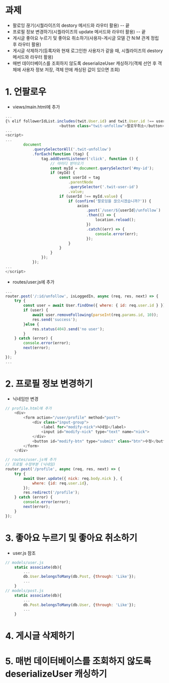# 과제
* 팔로잉 끊기(시퀄라이즈의 destory 메서드와 라우터 활용)    --  끝
* 프로필 정보 변경하기(시퀄라이즈의 update 메서드와 라우터 활용)    -- 끝
* 게시글 좋아요 누르기 및 좋아요 취소하기(사용자-게시글 모델 간 N:M 관계 정립 후 라우터 활용)
* 게시글 삭제하기(등록자와 현재 로그인한 사용자가 같을 때, 시퀄라이즈의 destory 메서드와 라우터 활용)
* 매번 데이터베이스를 조회하지 않도록 deserializeUser 캐싱하기(객체 선언 후 객체에 사용자 정보 저장, 객체 안에 캐싱된 값이 있으면 조회)




# 1. 언팔로우
* views/main.html에 추가
```js
...
{% elif followerIdList.includes(twit.User.id) and twit.User.id !== user.id %}
                        <button class="twit-unfollow">팔로우취소</button>
...
<script>
...
        document
            .querySelectorAll('.twit-unfollow')
            .forEach(function (tag) {
                tag.addEventListener('click', function () {
                    // 아이디 받아오기
                    const myId = document.querySelector('#my-id');
                    if (myId) {
                        const userId = tag
                            .parentNode
                            .querySelector('.twit-user-id')
                            .value;
                        if (userId !== myId.value) {
                            if (confirm('팔로잉을 끊으시겠습니까?')) {
                                axios
                                    .post(`/user/${userId}/unfollow`)
                                    .then(() => {
                                        location.reload();
                                    })
                                    .catch((err) => {
                                        console.error(err);
                                    });
                            }
                        }
                    }
                });
            });
...
</script>
```
* routes/user.js에 추가
```js
...
router.post('/:id/unfollow', isLoggedIn, async (req, res, next) => {
    try {
        const user = await User.findOne({ where: { id: req.user.id } });
        if (user) {
            await user.removeFollowing(parseInt(req.params.id, 10));
            res.send('success');
        }else {
            res.status(404).send('no user');
        }
    } catch (error) {
        console.error(error);
        next(error);
    }
});
...
```

# 2. 프로필 정보 변경하기
* 닉네임만 변경
```js
// profile.html에 추가
    <div>
        <form action="/user/profile" method="post">
            <div class="input-group">
                <label for="modify-nick">닉네임</label>
                <input id="modify-nick" type="text" name="nick">
            </div>
            <button id="modify-btn" type="submit" class="btn">수정</button>
        </form>
    </div>
```
```js
// routes/user.js에 추가
// 프로필 수정부분 (닉네임)
router.post('/profile', async (req, res, next) => {
    try {
        await User.update({ nick: req.body.nick }, {
            where: {id: req.user.id},
        });
        res.redirect('/profile');
    } catch (error) {
        console.error(error);
        next(error);
    }
});
```
# 3. 좋아요 누르기 및 좋아요 취소하기
* user.js 참조
```js
// models/user.js
    static associate(db){
        ...
        db.User.belongsToMany(db.Post, {through: 'Like'});
        ...
    }
// models/post.js
    static associate(db){
        ...
        db.Post.belongsToMany(db.User, {through: 'Like'});
        ...
    }
```
# 4. 게시글 삭제하기
# 5. 매번 데이터베이스를 조회하지 않도록 deserializeUser 캐싱하기




